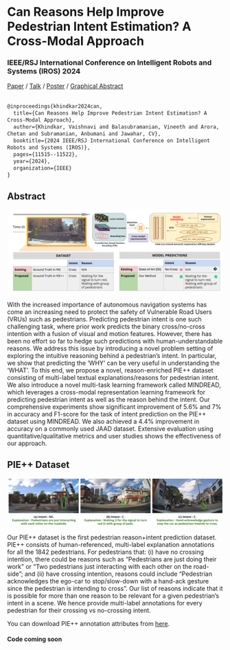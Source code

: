 # Can Reasons Help Improve Pedestrian Intent Estimation? A Cross-Modal Approach

### IEEE/RSJ International Conference on Intelligent Robots and Systems (IROS) 2024

[Paper](https://arxiv.org/pdf/2411.13302) / [Talk](https://drive.google.com/file/d/1dUXsWc1RSUt869FA5SxCO9NKh2udiS2D/view) / [Poster](https://docs.google.com/presentation/d/1ji-Ibjx1E9CWN1SRykB16G0943ZITas8mvt6Jeuy7pY/edit#slide=id.g3066c511380_0_2) / [Graphical Abstract](https://docs.google.com/presentation/d/1SnMTcl4fXXl4th5M68IGkscUyqJRLebCcRyZyW5LF0A/edit#slide=id.g3066c511380_0_2)

```

@inproceedings{khindkar2024can,
  title={Can Reasons Help Improve Pedestrian Intent Estimation? A Cross-Modal Approach},
  author={Khindkar, Vaishnavi and Balasubramanian, Vineeth and Arora, Chetan and Subramanian, Anbumani and Jawahar, CV},
  booktitle={2024 IEEE/RSJ International Conference on Intelligent Robots and Systems (IROS)},
  pages={11515--11522},
  year={2024},
  organization={IEEE}
}
```

## Abstract

![Intro](https://github.com/Vaishnvi/MindRead_PIP/blob/main/intro.png)

With the increased importance of autonomous navigation systems has come an increasing need to protect the safety of Vulnerable Road Users (VRUs) such as pedestrians. Predicting pedestrian intent is one such challenging task, where prior work predicts the binary cross/no-cross intention with a fusion of visual and motion features. However, there has been no effort so far to hedge such predictions with human-understandable reasons. We address this issue by introducing a novel problem setting of exploring the intuitive reasoning behind a pedestrian’s intent. In particular, we show that predicting the ‘WHY’ can be very useful in understanding the ‘WHAT’. To this end, we propose a novel, reason-enriched PIE++ dataset consisting of multi-label textual explanations/reasons for pedestrian intent. We also introduce a novel multi-task learning framework called MINDREAD, which leverages a cross-modal representation learning framework for predicting pedestrian intent as well as the reason behind the intent. Our comprehensive experiments show significant improvement of 5.6% and 7% in accuracy and F1-score for the task of intent prediction on the PIE++ dataset using MINDREAD. We also achieved a 4.4% improvement in accuracy on a commonly used JAAD dataset. Extensive evaluation using quantitative/qualitative metrics and user studies shows the effectiveness of our approach.

## PIE++ Dataset

![Intro](https://github.com/Vaishnvi/MindRead_PIP/blob/main/DatasetSamples.png) 

Our PIE++ dataset is the first pedestrian reason+intent prediction dataset. PIE++ consists of human-referenced, multi-label explanation annotations for all the 1842 pedestrians. For pedestrians that: (i) have no crossing intention, there could be reasons such as “Pedestrians are just doing their work” or “Two pedestrians just interacting with each other on the road-side”; and (ii) have crossing intention, reasons could include “Pedestrian acknowledges the ego-car to stop/slow-down with a hand-ack gesture since the pedestrian is intending to cross”. Our list of reasons indicate that it is possible for more than one reason to be relevant for a given pedestrian’s intent in a scene. We hence provide multi-label annotations for every pedestrian for their crossing vs no-crossing intent. 

You can download PIE++ annotation attributes from [here](https://mail.google.com/mail/u/0?ui=2&ik=f09b9f5dff&attid=0.1&permmsgid=msg-a:r-8321158983356550365&th=1874051035066ebb&view=att&disp=safe&realattid=f_lfyxfk9u0&zw).

#### Code coming soon



